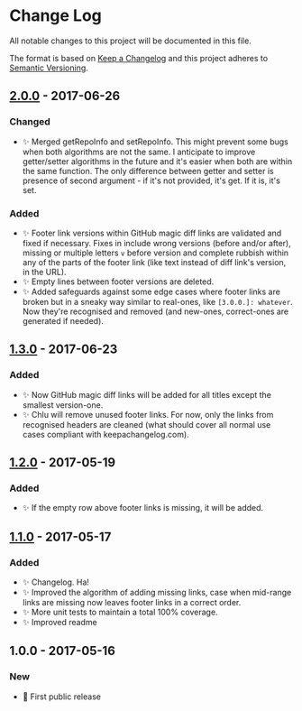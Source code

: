 # Change Log
All notable changes to this project will be documented in this file.

The format is based on [Keep a Changelog](http://keepachangelog.com/)
and this project adheres to [Semantic Versioning](http://semver.org/).

## [2.0.0] - 2017-06-26
### Changed
- ✨ Merged getRepoInfo and setRepoInfo. This might prevent some bugs when both algorithms are not the same. I anticipate to improve getter/setter algorithms in the future and it's easier when both are within the same function. The only difference between getter and setter is presence of second argument - if it's not provided, it's get. If it is, it's set.
### Added
- ✨ Footer link versions within GitHub magic diff links are validated and fixed if necessary. Fixes in include wrong versions (before and/or after), missing or multiple letters `v` before version and complete rubbish within any of the parts of the footer link (like text instead of diff link's version, in the URL).
- ✨ Empty lines between footer versions are deleted.
- ✨ Added safeguards against some edge cases where footer links are broken but in a sneaky way similar to real-ones, like `[3.0.0.]: whatever`. Now they're recognised and removed (and new-ones, correct-ones are generated if needed).

## [1.3.0] - 2017-06-23
### Added
- ✨ Now GitHub magic diff links will be added for all titles except the smallest version-one.
- ✨ Chlu will remove unused footer links. For now, only the links from recognised headers are cleaned (what should cover all normal use cases compliant with keepachangelog.com).

## [1.2.0] - 2017-05-19
### Added
- ✨ If the empty row above footer links is missing, it will be added.

## [1.1.0] - 2017-05-17
### Added
- ✨ Changelog. Ha!
- ✨ Improved the algorithm of adding missing links, case when mid-range links are missing now leaves footer links in a correct order.
- ✨ More unit tests to maintain a total 100% coverage.
- ✨ Improved readme

## 1.0.0 - 2017-05-16
### New
- 🌟 First public release

[2.0.0]: https://github.com/codsen/chlu/compare/v1.3.0...v2.0.0
[1.3.0]: https://github.com/codsen/chlu/compare/v1.2.0...v1.3.0
[1.2.0]: https://github.com/codsen/chlu/compare/v1.1.0...v1.2.0
[1.1.0]: https://github.com/codsen/chlu/compare/v1.0.0...v1.1.0

